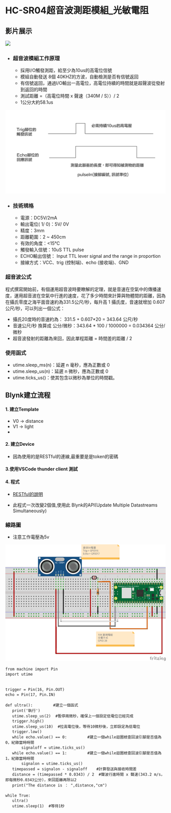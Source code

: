 # HC-SR04超音波測距模組_光敏電阻

## 影片展示
[![](https://img.youtube.com/vi/HT5KaSnDzY4/2.jpg)](https://youtu.be/HT5KaSnDzY4)


- ### 超音波模組工作原理

	- 採用I/O觸發測距，給至少為10us的高電位信號
	- 模組自動發送 8個 40KHZ的方波，自動檢測是否有信號返回
	- 有信號返回，通過I/O輸出一高電位，高電位持續的時間就是超聲波從發射到返回的時間
	- 測試距離 =（高電位時間 x 聲速（340M / S））/ 2
	- 1公分大約58.1us

![](./images/pic2.png)



- ### 技術規格
	- 電源：DC5V/2mA
	- 輸出電位( 1/ 0)：5V/ 0V
	- 精度：3mm
	- 距離範圍：2 ~ 450cm
	- 有效的角度：<15℃
	- 觸發輸入信號：10uS TTL pulse
	- ECHO輸出信號： Input TTL lever signal and the range in proportion
	- 接線方式：VCC、trig (控制端)、echo (接收端)、GND


### 超音波公式
程式撰寫開始前，有個運用超音波時要瞭解的定理，就是音速在空氣中的傳播速度，運用超音波在空氣中行進的速度，花了多少時間來計算與物體間的距離，因為在攝氏零度之海平面音速約為331.5公尺/秒，每升高 1 攝氏度，音速就增加 0.607 公尺/秒，可以列出一個公式：

- 攝氏20度時的音速約為： 331.5 + 0.607*20 = 343.64 公尺/秒
- 音速公尺/秒 換算成 公分/微秒：343.64 * 100 / 1000000 = 0.034364 公分/微秒
- 超音波發射的距離為來回，因此單程距離 = 時間差的距離 / 2

### 使用函式

- utime.sleep_ms(n)：延遲 n 毫秒，應為正數或 0
- utime.sleep_us(n)：延遲 n 微秒，應為正數或 0
- utime.ticks_us()：使其包含以微秒為單位的時間戳。

## Blynk建立流程

#### 1. 建立Template
- V0 -> distance
- V1 -> light
- 
#### 2. 建立Device
- 因為使用的是RESTful的連線,最重要是是token的密碼

#### 3.使用VSCode thunder client 測試

#### 4. 程式

- [RESTful的說明](https://docs.blynk.io/en/blynk.cloud/device-https-api)

- 此程式一次改變2個值,使用此 Blynk的API(Update Multiple Datastreams Simultaneously)

### 線路圖

- 注意工作電壓為5v

![](./images/pic1.png)



```micro python
from machine import Pin
import utime


trigger = Pin(16, Pin.OUT)
echo = Pin(17, Pin.IN)

def ultra():         #建立一個函式
   print('執行')
   utime.sleep_us(2)  #暫停兩微秒，確保上一個設定低電位已經完成
   trigger.high()
   utime.sleep_us(10)  #拉高電位後，等待10微秒後，立即設定為低電位
   trigger.low()    
   while echo.value() == 0:         #建立一個while迴圈檢查回波引腳是否值為0，紀錄當時時間
       signaloff = utime.ticks_us()   
   while echo.value() == 1:         #建立一個while迴圈檢查回波引腳是否值為1，紀錄當時時間
       signalon = utime.ticks_us()  
   timepassed = signalon - signaloff    #計算發送與接收時間差
   distance = (timepassed * 0.0343) / 2  #聲波行進時間 x 聲速(343.2 m/s，即每微秒0.0343公分)，來回距離再除以2  
   print("The distance is ： ",distance,"cm")

while True:
   ultra()
   utime.sleep(1)  #等待1秒

```


